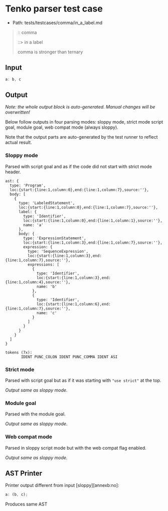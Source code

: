 # Tenko parser test case

- Path: tests/testcases/comma/in_a_label.md

> :: comma
>
> ::> in a label
>
> comma is stronger than ternary

## Input

`````js
a: b, c
`````

## Output

_Note: the whole output block is auto-generated. Manual changes will be overwritten!_

Below follow outputs in four parsing modes: sloppy mode, strict mode script goal, module goal, web compat mode (always sloppy).

Note that the output parts are auto-generated by the test runner to reflect actual result.

### Sloppy mode

Parsed with script goal and as if the code did not start with strict mode header.

`````
ast: {
  type: 'Program',
  loc:{start:{line:1,column:0},end:{line:1,column:7},source:''},
  body: [
    {
      type: 'LabeledStatement',
      loc:{start:{line:1,column:0},end:{line:1,column:7},source:''},
      label: {
        type: 'Identifier',
        loc:{start:{line:1,column:0},end:{line:1,column:1},source:''},
        name: 'a'
      },
      body: {
        type: 'ExpressionStatement',
        loc:{start:{line:1,column:3},end:{line:1,column:7},source:''},
        expression: {
          type: 'SequenceExpression',
          loc:{start:{line:1,column:3},end:{line:1,column:7},source:''},
          expressions: [
            {
              type: 'Identifier',
              loc:{start:{line:1,column:3},end:{line:1,column:4},source:''},
              name: 'b'
            },
            {
              type: 'Identifier',
              loc:{start:{line:1,column:6},end:{line:1,column:7},source:''},
              name: 'c'
            }
          ]
        }
      }
    }
  ]
}

tokens (7x):
       IDENT PUNC_COLON IDENT PUNC_COMMA IDENT ASI
`````

### Strict mode

Parsed with script goal but as if it was starting with `"use strict"` at the top.

_Output same as sloppy mode._

### Module goal

Parsed with the module goal.

_Output same as sloppy mode._

### Web compat mode

Parsed in sloppy script mode but with the web compat flag enabled.

_Output same as sloppy mode._

## AST Printer

Printer output different from input [sloppy][annexb:no]:

````js
a: (b, c);
````

Produces same AST
